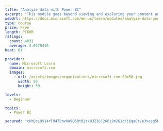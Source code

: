 ```yaml
---
title: "Analyze data with Power BI"
excerpt: "This module goes beyond viewing and exploring your content and explains how to interact with it by working with reports and dashboards to uncover and share new business insights."
webUrl: https://docs.microsoft.com/en-us/learn/modules/analyze-data-power-bi/
type: course
price: Free
length: PT60M
ratings:
  count: 4031
  average: 4.6978416
heat: 61

provider:
  name: Microsoft Learn
  domain: microsoft.com
  images:
    - url: /assets/images/organizations/microsoft.com-50x50.jpg
      width: 50
      height: 50

levels:
  - Beginner

topics:
  - Power BI

secured: "cHhQrLO914rTd4T0nvhW9Q6RtBitkHJZI8C266s2m261cKi6qaCt/e3vceg5NjWEy/0H1JQDwJd2v40eoW6oMXyfw6Eq61oINWWm7dEcYLh653fbJ/WdgxI4dL1wb5SFoHJ6tHHt+Rs4Szu8KUXIRh63/GgahOBFYzwiIOk5uHEIFps6syW7Kor/nFI1CSfN2uv8ibiax9yXEJrId8T6hA6/JL4apQmT8gdI0NzHPlqxSyOA/VfjKC9BaEL4WPt93RqMvw3Tw+VNGhjRUpPcHUWtl9Vr457YkNF3cXJsfck8o3kGJwqBFIayoVlFX4RpovJUfAsok+VNNwokPZFH543pnyekDnudO/9NcblL+jforE2Y8ywnWCXE2OCznWKUlvNqkjWPEbGIFuwn/jnvTQ==;oGD7Gl5lBoR0clKLtohyuw=="
---
```


